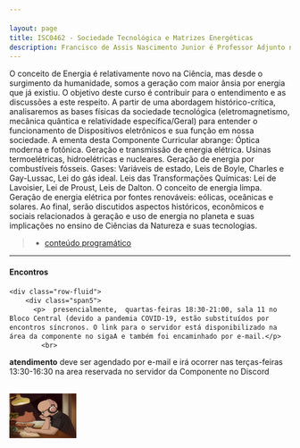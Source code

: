 ```yaml
---

layout: page
title: ISC0462 - Sociedade Tecnológica e Matrizes Energéticas
description: Francisco de Assis Nascimento Junior é Professor Adjunto no Campus Sosígenes Costa da Universidade Federal do Sul da Bahia, em Porto Seguro (BA); onde atua na formação de professores e pesquisa as relações entre identidade de gênero/relações étnico-raciais no Ensino de Ciências através das Histórias em Quadrinhos de Super-Heróis
---
```

O conceito de Energia é relativamente novo na Ciência, mas desde o surgimento da humanidade, somos a geração com maior ânsia por energia que já existiu. O objetivo deste curso é  contribuir para o entendimento e as discussões a este respeito.
A partir de uma abordagem histórico-crítica, analisaremos as bases físicas da sociedade tecnológica  (eletromagnetismo, mecânica quântica e relatividade específica/Geral) para entender o funcionamento de Dispositivos eletrônicos e sua função em nossa sociedade. A ementa desta Componente Curricular abrange:
Óptica moderna e fotônica. Geração e transmissão de energia elétrica. Usinas termoelétricas, hidroelétricas e nucleares. Geração de energia por combustíveis fósseis. Gases: Variáveis de estado, Leis de Boyle, Charles e Gay-Lussac, Lei do gás ideal. Leis das Transformações Químicas: Lei de Lavoisier, Lei de Proust, Leis de Dalton. O conceito de energia limpa. Geração de energia elétrica por fontes renováveis: eólicas, oceânicas e solares.
Ao final, serão discutidos aspectos históricos, econômicos e sociais relacionados à geração e uso de energia no planeta e suas implicações no ensino de Ciências da Natureza e suas tecnologias.

 
>- [conteúdo programático](https://itxesco.github.io/aulas/ISC0462/agenda.html)

---

<div class="container">
<h4><a name="contact"></a>Encontros</h4>

    <div class="row-fluid">
        <div class="span5">
          <p>  presencialmente,  quartas-feiras 18:30-21:00, sala 11 no Bloco Central (devido a pandemia COVID-19, estão substituídos por encontros síncronos. O link para o servidor está disponibilizado na área da componente no sigaA e também foi encaminhado por e-mail.</p>
            <br>
<p> <b>atendimento</b>
deve ser agendado por e-mail e irá ocorrer nas terças-feiras 13:30-16:30 na area reservada no servidor da Componente no Discord</p>
<br/>


</div>
            <div class="span2">
                     <a href="https://youtu.be/5qap5aO4i9A" target="_blank">
                       <img src="/assets/figuras/perfil_lo_fi.jpeg" alt="estudar ouvindo lofi hip hop é relaxante e auxilia sua concentração." width=120 height=80 title="Prof. Dr. Francisco Nascimento" alt="Francisco de Assis Nascimento Junior">
                     </a>
                   </div>
          </div>
</div>
